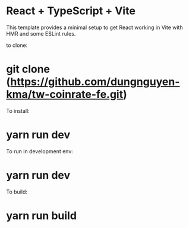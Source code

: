 # React + TypeScript + Vite

This template provides a minimal setup to get React working in Vite with HMR and some ESLint rules.

to clone: 
# git clone (https://github.com/dungnguyen-kma/tw-coinrate-fe.git)

To install:
# yarn run dev

To run in development env:
# yarn run dev

To build: 
# yarn run build


